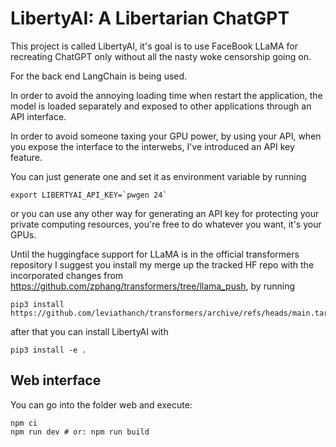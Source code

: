 # LibertyAI: A Libertarian ChatGPT

This project is called LibertyAI, it's goal is to use FaceBook LLaMA for recreating
ChatGPT only without all the nasty woke censorship going on.

For the back end LangChain is being used.

In order to avoid the annoying loading time when restart the application, the model
is loaded separately and exposed to other applications through an API interface.

In order to avoid someone taxing your GPU power, by using your API, when you expose
the interface to the interwebs, I've introduced an API key feature.

You can just generate one and set it as environment variable by running

    export LIBERTYAI_API_KEY=`pwgen 24`

or you can use any other way for generating an API key for protecting your private
computing resources, you're free to do whatever you want, it's your GPUs.

Until the huggingface support for LLaMA is in the official transformers repository
I suggest you install my merge up the tracked HF repo with the incorporated changes
from https://github.com/zphang/transformers/tree/llama_push, by running

    pip3 install https://github.com/leviathanch/transformers/archive/refs/heads/main.tar.gz

after that you can install LibertyAI with

    pip3 install -e .

## Web interface

You can go into the folder web and execute:

    npm ci
    npm run dev # or: npm run build



